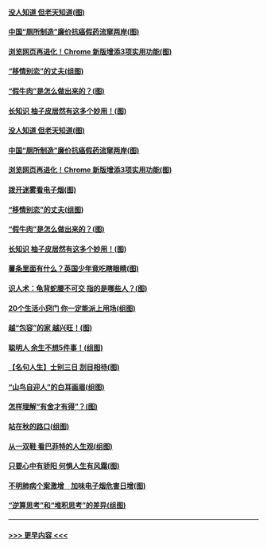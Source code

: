 #### [没人知道 但老天知道(图)](../pages/p8/907731.md?t=09181122) 
#### [中国“厕所制造”廉价抗癌假药流窜两岸(图)](../pages/p8/907723.md?t=09181122) 
#### [浏览网页再进化！Chrome 新版增添3项实用功能(图)](../pages/p8/907714.md?t=09181122) 
#### [“移情别恋”的丈夫(组图)](../pages/p8/907644.md?t=09181122) 
#### [“假牛肉”是怎么做出来的？(图)](../pages/p8/907668.md?t=09181122) 
#### [长知识 柚子皮居然有这多个妙用！(图)](../pages/p8/907425.md?t=09181122) 
#### [没人知道 但老天知道(图)](../pages/p8/907731.md?t=09181122) 
#### [中国“厕所制造”廉价抗癌假药流窜两岸(图)](../pages/p8/907723.md?t=09181122) 
#### [浏览网页再进化！Chrome 新版增添3项实用功能(图)](../pages/p8/907714.md?t=09181122) 
#### [拨开迷雾看电子烟(图)](../pages/p8/907427.md?t=09181122) 
#### [“移情别恋”的丈夫(组图)](../pages/p8/907644.md?t=09181122) 
#### [“假牛肉”是怎么做出来的？(图)](../pages/p8/907668.md?t=09181122) 
#### [长知识 柚子皮居然有这多个妙用！(图)](../pages/p8/907425.md?t=09181122) 
#### [薯条里面有什么？英国少年竟吃瞎眼睛(图)](../pages/p8/907381.md?t=09181122) 
#### [识人术：龟背蛇腰不可交 指的是哪些人？(图)](../pages/p8/907503.md?t=09181122) 
#### [20个生活小窍门 你一定能派上用场(组图)](../pages/p8/907510.md?t=09181122) 
#### [越“包容”的家 越兴旺！(图)](../pages/p8/907328.md?t=09181122) 
#### [聪明人 余生不想5件事！(组图)](../pages/p8/907364.md?t=09181122) 
#### [【名句人生】士别三日 刮目相待(图)](../pages/p8/906988.md?t=09181122) 
#### [“山鸟自迎人”的白耳画眉(组图)](../pages/p8/907332.md?t=09181122) 
#### [怎样理解“有舍才有得”？(图)](../pages/p8/906872.md?t=09181122) 
#### [站在秋的路口(组图)](../pages/p8/906914.md?t=09181122) 
#### [从一双鞋 看巴菲特的人生观(组图)](../pages/p8/907311.md?t=09181122) 
#### [只要心中有骄阳 何惧人生有风霜(图)](../pages/p8/907320.md?t=09181122) 
#### [不明肺病个案激增　加味电子烟危害日增(图)](../pages/p8/907307.md?t=09181122) 
#### [“逆算思考”和“堆积思考”的差异(组图)](../pages/p8/907229.md?t=09181122) 

----
#### [ >>> 更早内容 <<< ](../indexes/p8-earlier.md)
